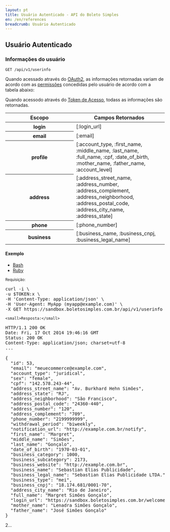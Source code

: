 ```yaml
---
layout: pt
title: Usuário Autenticado - API do Boleto Simples
en: /en/references
breadcrumb: Usuário Autenticado
---
```


## Usuário Autenticado

### Informações do usuário

`GET /api/v1/userinfo`

Quando acessado através do [OAuth2](/authentication/oauth2), as informações retornadas variam de acordo com as [permissões](/authentication/permissions) concedidas pelo usuário de acordo com a tabela abaixo:

Quando acessodo através do [Token de Acesso](/authentication/token), todass as informações são retornadas.

<table class='table table-bordered'>
  <thead>
    <tr>
      <th width="200px">Escopo</th>
      <th>Campos Retornados</th>
    </tr>
  </thead>
  <tbody>
    <tr>
      <th>login</th>
      <td>[:login_url]</td>
    </tr>
    <tr>
      <th>email</th>
      <td>[:email]</td>
    </tr>
    <tr>
      <th>profile</th>
      <td>[:account_type, :first_name, :middle_name, :last_name, :full_name, :cpf, :date_of_birth, :mother_name, :father_name, :account_level]</td>
    </tr>
    <tr>
      <th>address</th>
      <td>[:address_street_name, :address_number, :address_complement, :address_neighborhood, :address_postal_code, :address_city_name, :address_state]</td>
    </tr>
    <tr>
      <th>phone</th>
      <td>[:phone_number]</td>
    </tr>
    <tr>
      <th>business</th>
      <td>[:business_name, :business_cnpj, :business_legal_name]</td>
    </tr>
  </tbody>
</table>

#### Exemplo

<ul class="nav nav-tabs" role="tablist">
  <li class="active"><a href="#bash" role="tab" data-toggle="tab">Bash</a></li>
  <li><a href="#ruby" role="tab" data-toggle="tab">Ruby</a></li>
</ul>

<div class="tab-content">
  <div class="tab-pane active" id="bash">
    <small>Requisição:</small>

<pre class="bash">
curl -i \
-u $TOKEN:x \
-H 'Content-Type: application/json' \
-H 'User-Agent: MyApp (myapp@example.com)' \
-X GET https://sandbox.boletosimples.com.br/api/v1/userinfo
</pre>

    <small>Resposta:</small>

<pre class="bash">
HTTP/1.1 200 OK
Date: Fri, 17 Oct 2014 19:46:16 GMT
Status: 200 OK
Content-Type: application/json; charset=utf-8
...

{
  "id": 53,
  "email": "meuecommerce@example.com",
  "account_type": "juridical",
  "sex": "female",
  "cpf": "142.578.243-44",
  "address_street_name": "Av. Burkhard Hehn Simões",
  "address_state": "RJ",
  "address_neighborhood": "São Francisco",
  "address_postal_code": "24360-440",
  "address_number": "120",
  "address_complement": "709",
  "phone_number": "2199999999",
  "withdrawal_period": "biweekly",
  "notification_url": "http://example.com.br/notify",
  "first_name": "Margret",
  "middle_name": "Simões",
  "last_name": "Gonçalo",
  "date_of_birth": "1970-03-01",
  "business_category": 1000,
  "business_subcategory": 2173,
  "business_website": "http://example.com.br",
  "business_name": "Sebastian Elias Publicidade",
  "business_legal_name": "Sebastian Elias Publicidade LTDA.",
  "business_type": "mei",
  "business_cnpj": "18.174.681/0001-70",
  "address_city_name": "Rio de Janeiro",
  "full_name": "Margret Simões Gonçalo",
  "login_url": "https://sandbox.boletosimples.com.br/welcome?email=meuecommerce%40example.com&token=UCefpzbGRrM1UrLEuUDS",
  "mother_name": "Lenadra Simões Gonçalo",
  "father_name": "José Simões Gonçalo"
}
</pre>
  </div>
  <div class="tab-pane" id="ruby">2...</div>
</div>
